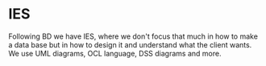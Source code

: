 # IES
Following BD we have IES, where we don't focus that much in how to make a data base but in how to design it and understand what the client wants. We use UML diagrams, OCL language, DSS diagrams and more. 